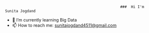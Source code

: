                                                          ###  Hi I'm Sunita Jogdand


- 🌱 I’m currently learning Big Data 
- 📫 How to reach me: sunitajogdand4511@gmail.com
  
